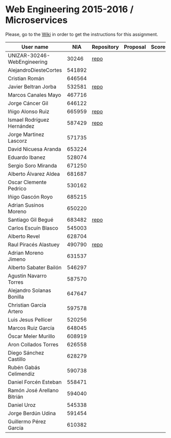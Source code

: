 # Web Engineering 2015-2016 / Microservices
Please, go to the [Wiki](https://github.com/UNIZAR-30246-WebEngineering/Laboratory-6-microservices/wiki) in order to get the instructions for this assignment.

User name | NIA |Repository|Proposal|Score
----------|-----|----------|--------|-----
UNIZAR-30246-WebEngineering |30246 | [repo](https://github.com/UNIZAR-30246-WebEngineering/Laboratory-6-microservices)
AlejandroDiesteCortes | 541892
Cristian Román |646564
Javier Beltran Jorba | 532581 | [repo](https://github.com/MrJavo94/Laboratory-6-microservices)
Marcos Canales Mayo | 467716
Jorge Cáncer Gil | 646122
Iñigo Alonso Ruiz | 665959 | [repo](https://github.com/Shathe/Laboratory-6-microservices)
Ismael Rodríguez Hernández | 587429 | [repo](https://github.com/ismaro3/Laboratory-6-microservices)
Jorge Martinez Lascorz | 571735
David Nicuesa Aranda | 653224
Eduardo Ibanez | 528074
Sergio Soro Miranda | 671250
Alberto Álvarez Aldea | 681687
Oscar Clemente Pedrico | 530162
Iñigo Gascón Royo | 685215
Adrian Susinos Moreno | 650220
Santiago Gil Begué | 683482  | [repo](https://github.com/Santi-7/Laboratory-6-microservices)
Carlos Escuín Blasco | 545003
Alberto Revel | 628704
Raul Piracés Alastuey | 490790 | [repo](https://github.com/piraces/Laboratory-6-microservices)
Adrian Moreno Jimeno | 631537
Alberto Sabater Bailón | 546297
Agustin Navarro Torres | 587570
Alejandro Solanas Bonilla | 647647
Christian García Artero | 597578
Luis Jesus Pellicer | 520256
Marcos Ruiz García | 648045
Óscar Meler Murillo | 608919
Aron Collados Torres | 626558
Diego Sánchez Castillo | 628279
Rubén Gabás Celimendiz | 590738
Daniel Forcén Esteban | 558471
Ramón José Arellano Bitrián | 594040
Daniel Uroz | 545338
Jorge Berdún Udina | 591454
Guillermo Pérez García | 610382
